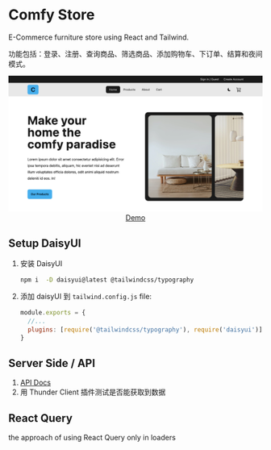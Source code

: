 # Comfy Store

E-Commerce furniture store using React and Tailwind.

功能包括：登录、注册、查询商品、筛选商品、添加购物车、下订单、结算和夜间模式。

<div align="center">
  <img src="./public/screenshot.png" />
  <a href="https://comfy-store-seven.vercel.app/">Demo</a>

</div>


## Setup DaisyUI

1. 安装 DaisyUI
    ```sh
    npm i  -D daisyui@latest @tailwindcss/typography
    ```
2. 添加 daisyUI 到 `tailwind.config.js` file:
    ```cjs
    module.exports = {
      //...
      plugins: [require('@tailwindcss/typography'), require('daisyui')],
    }
    ```

## Server Side / API

1. [API Docs](https://documenter.getpostman.com/view/18152321/2s9Xy5KpTi)
2. 用 Thunder Client 插件测试是否能获取到数据

## React Query

the approach of using React Query only in loaders